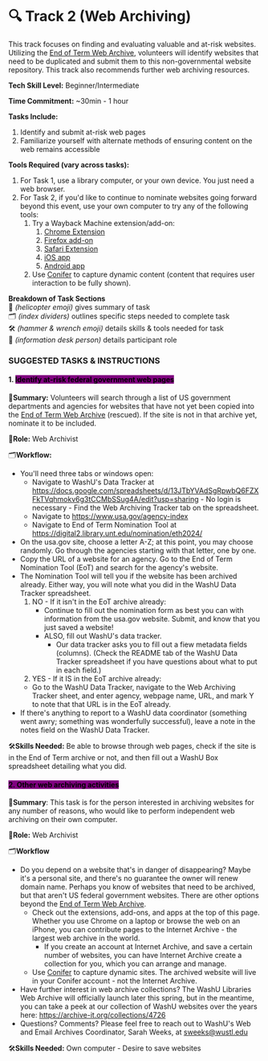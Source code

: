 # 🔍 Track 2 (Web Archiving)

This track focuses on finding and evaluating valuable and at-risk websites. Utilizing the [End of Term Web Archive](https://eotarchive.org/), volunteers will identify websites that need to be duplicated and submit them to this non-governmental website repository. This track also recommends further web archiving resources. 

**Tech Skill Level:** Beginner/Intermediate

**Time Commitment:** ~30min - 1 hour

**Tasks Include:**

1. Identify and submit at-risk web pages
2. Familiarize yourself with alternate methods of ensuring content on the web remains accessible

**Tools Required (vary across tasks):**

1. For Task 1, use a library computer, or your own device. You just need a web browser.
1. For Task 2, if you'd like to continue to nominate websites going forward beyond this event, use your own computer to try any of the following tools:
   1. Try a Wayback Machine extension/add-on:
       1. [Chrome Extension](https://chromewebstore.google.com/detail/wayback-machine/fpnmgdkabkmnadcjpehmlllkndpkmiak?pli=1)
       2. [Firefox add-on](https://web.archive.org/web/20230212035050/https://addons.mozilla.org/en-US/firefox/addon/wayback-machine_new/)
       3. [Safari Extension](https://web.archive.org/web/20230212035050/https://apps.apple.com/us/app/wayback-machine/id1472432422)
       4. [iOS app](https://web.archive.org/web/20230212035050/https://itunes.apple.com/us/app/wayback-machine/id1201888313)
       5. [Android app](https://web.archive.org/web/20230212035050/https://play.google.com/store/apps/details?id=com.archive.waybackmachine)
   1. Use [Conifer](https://conifer.rhizome.org/) to capture dynamic content (content that requires user interaction to be fully shown).


**Breakdown of Task Sections**\
🚁 _(helicopter emoji)_ gives summary of task\
🗂️ _(index dividers)_ outlines specific steps needed to complete task\
🛠️ _(hammer & wrench emoji)_ details skills & tools needed for task\
💁 _(information desk person)_ details participant role

### SUGGESTED TASKS & INSTRUCTIONS

#### 1. <mark style="background-color:purple;">Identify at-risk federal government web pages</mark>

🚁**Summary:** Volunteers will search through a list of US government departments and agencies for websites that have not yet been copied into the [End of Term Web Archive](https://eotarchive.org/) (rescued). If the site is not in that archive yet, nominate it to be included.

💁**Role:** Web Archivist

🗂️**Workflow:**&#x20;
* You'll need three tabs or windows open: 
    * Navigate to WashU's Data Tracker at https://docs.google.com/spreadsheets/d/13JTbYVAdSgRpwbQ6FZXFkTVqhmokv6g3tCCMbSSug4A/edit?usp=sharing - No login is necessary - Find the Web Archiving Tracker tab on the spreadsheet.
    * Navigate to https://www.usa.gov/agency-index
    * Navigate to End of Term Nomination Tool at https://digital2.library.unt.edu/nomination/eth2024/
* On the usa.gov site, choose a letter A-Z; at this point, you may choose randomly. Go through the agencies starting with that letter, one by one.
* Copy the URL of a website for an agency. Go to the End of Term Nomination Tool (EoT) and search for the agency's website.
* The Nomination Tool will tell you if the website has been archived already. Either way, you will note what you did in the WashU Data Tracker spreadsheet. 
  1. NO - If it isn't in the EoT archive already:
      * Continue to fill out the nomination form as best you can with information from the usa.gov website. Submit, and know that you just saved a website!
      * ALSO, fill out WashU's data tracker.
          * Our data tracker asks you to fill out a fiew metadata fields (columns).  (Check the README tab of the WashU Data Tracker spreadsheet if you have questions about what to put in each field.)
  2.  YES - If it IS in the EoT archive already:
     * Go to the WashU Data Tracker, navigate to the Web Archiving Tracker sheet, and enter agency, webpage name, URL, and mark Y to note that that URL is in the EoT already. 
* If there's anything to report to a WashU data coordinator (something went awry; something was wonderfully successful), leave a note in the notes field on the WashU Data Tracker.

🛠️**Skills Needed:** Be able to browse through web pages, check if the site is in the End of Term archive or not, and then fill out a WashU Box spreadsheet detailing what you did. 

#### <mark style="background-color:purple;">2. Other web archiving activities</mark>&#x20;

🚁**Summary**: This task is for the person interested in archiving websites for any number of reasons, who would like to perform independent web archiving on their own computer.

💁**Role:** Web Archivist

🗂️**Workflow**

* Do you depend on a website that's in danger of disappearing? Maybe it's a personal site, and there's no guarantee the owner will renew domain name. Perhaps you know of websites that need to be archived, but that aren't US federal government websites. There are other options beyond the [End of Term Web Archive](https://eotarchive.org/).
  * Check out the extensions, add-ons, and apps at the top of this page. Whether you use Chrome on a laptop or browse the web on an iPhone, you can contribute pages to the Internet Archive - the largest web archive in the world.
    * If you create an account at Internet Archive, and save a certain number of websites, you can have Internet Archive create a collection for you, which you can arrange and manage. 
  * Use [Conifer](https://conifer.rhizome.org/) to capture dynamic sites. The archived website will live in your Conifer account - not the Internet Archive.
* Have further interest in web archive collections? The WashU Libraries Web Archive will officially launch later this spring, but in the meantime, you can take a peek at our collection of WashU websites over the years here: https://archive-it.org/collections/4726
* Questions? Comments? Please feel free to reach out to WashU's Web and Email Archives Coordinator, Sarah Weeks, at sweeks@wustl.edu


🛠️**Skills Needed:** Own computer - Desire to save websites


